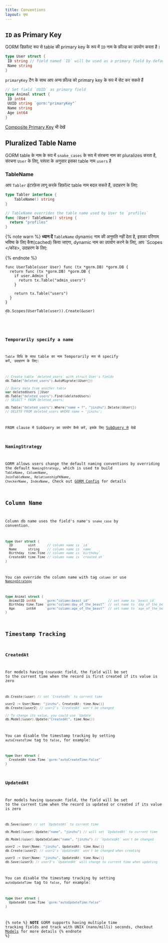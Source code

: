 ```yaml
---
title: Conventions
layout: पृष्ठ
---
```


## `ID` as Primary Key

GORM डिफ़ॉल्ट रूप से table की primary key के रूप में `ID` नाम के फ़ील्ड का उपयोग करता है।

```go
type User struct {
 ID string // field named `ID` will be used as a primary field by default
 Name string
}
```

`primaryKey` टैग के साथ आप अन्य फ़ील्ड को primary key के रूप में सेट कर सकते हैं

```go
// Set field `UUID` as primary field
type Animal struct {
 ID int64
 UUID string `gorm:"primaryKey"`
 Name string
 Age int64
}
```

[Composite Primary Key](composite_primary_key.html) भी देखें

## Pluralized Table Name

GORM table के नाम के रूप में `snake_cases` के रूप में संरचना नाम का pluralizes करता है, संरचना `User` के लिए, परंपरा के अनुसार इसका table नाम `users` है

### TableName

आप `Tabler` इंटरफ़ेस लागू करके डिफ़ॉल्ट table नाम बदल सकते हैं, उदाहरण के लिए:

```go
type Tabler interface {
    TableName() string
}

// TableName overrides the table name used by User to `profiles`
func (User) TableName() string {
  return "profiles"
}
```

{% note warn %}
**ध्यान दें** `TableName` dynamic नाम की अनुमति नहीं देता है, इसका परिणाम भविष्य के लिए कैश(cached) किया जाएगा, dynamic नाम का उपयोग करने के लिए, आप `Scopes </कोड>, उदाहरण के लिए:
</p>

<p spaces-before="0">{% endnote %}</p>

<pre><code class="go">func UserTable(user User) func (tx *gorm.DB) *gorm.DB {
  return func (tx *gorm.DB) *gorm.DB {
    if user.Admin {
      return tx.Table("admin_users")
    }

    return tx.Table("users")
  }
}

db.Scopes(UserTable(user)).Create(&user)
`</pre>

### Temporarily specify a name

`Table` विधि के साथ table का नाम Temporarily रूप से specify करें, उदाहरण के लिए:

```go
// Create table `deleted_users` with struct User's fields
db.Table("deleted_users").AutoMigrate(&User{})

// Query data from another table
var deletedUsers []User
db.Table("deleted_users").Find(&deletedUsers)
// SELECT * FROM deleted_users;

db.Table("deleted_users").Where("name = ?", "jinzhu").Delete(&User{})
// DELETE FROM deleted_users WHERE name = 'jinzhu';
```

FROM clause में SubQuery का उपयोग कैसे करें, इसके लिए [SubQuery से](advanced_query.html#from_subquery) देखें

### <span id="naming_strategy">NamingStrategy</span>

GORM allows users change the default naming conventions by overriding the default `NamingStrategy`, which is used to build `TableName`, `ColumnName`, `JoinTableName`, `RelationshipFKName`, `CheckerName`, `IndexName`, Check out [GORM Config](gorm_config.html#naming_strategy) for details

## Column Name

Column db name uses the field's name's `snake_case` by convention.

```go
type User struct {
  ID        uint      // column name is `id`
  Name      string    // column name is `name`
  Birthday  time.Time // column name is `birthday`
  CreatedAt time.Time // column name is `created_at`
}
```

You can override the column name with tag `column` or use [`NamingStrategy`](#naming_strategy)

```go
type Animal struct {
  AnimalID int64     `gorm:"column:beast_id"`         // set name to `beast_id`
  Birthday time.Time `gorm:"column:day_of_the_beast"` // set name to `day_of_the_beast`
  Age      int64     `gorm:"column:age_of_the_beast"` // set name to `age_of_the_beast`
}
```

## Timestamp Tracking

### CreatedAt

For models having `CreatedAt` field, the field will be set to the current time when the record is first created if its value is zero

```go
db.Create(&user) // set `CreatedAt` to current time

user2 := User{Name: "jinzhu", CreatedAt: time.Now()}
db.Create(&user2) // user2's `CreatedAt` won't be changed

// To change its value, you could use `Update`
db.Model(&user).Update("CreatedAt", time.Now())
```

You can disable the timestamp tracking by setting `autoCreateTime` tag to `false`, for example:

```go
type User struct {
  CreatedAt time.Time `gorm:"autoCreateTime:false"`
}
```

### UpdatedAt

For models having `UpdatedAt` field, the field will be set to the current time when the record is updated or created if its value is zero

```go
db.Save(&user) // set `UpdatedAt` to current time

db.Model(&user).Update("name", "jinzhu") // will set `UpdatedAt` to current time

db.Model(&user).UpdateColumn("name", "jinzhu") // `UpdatedAt` won't be changed

user2 := User{Name: "jinzhu", UpdatedAt: time.Now()}
db.Create(&user2) // user2's `UpdatedAt` won't be changed when creating

user3 := User{Name: "jinzhu", UpdatedAt: time.Now()}
db.Save(&user3) // user3's `UpdatedAt` will change to current time when updating
```

You can disable the timestamp tracking by setting `autoUpdateTime` tag to `false`, for example:

```go
type User struct {
  UpdatedAt time.Time `gorm:"autoUpdateTime:false"`
}
```

{% note %}
**NOTE** GORM supports having multiple time tracking fields and track with UNIX (nano/milli) seconds, checkout [Models](models.html#time_tracking) for more details
{% endnote %}
